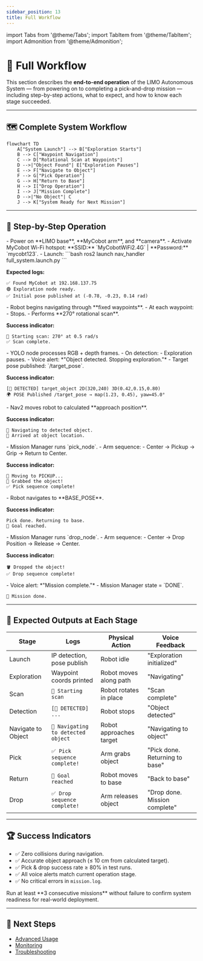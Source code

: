 ```yaml
---
sidebar_position: 13
title: Full Workflow
---
```


import Tabs from '@theme/Tabs';
import TabItem from '@theme/TabItem';
import Admonition from '@theme/Admonition';

# 🔄 Full Workflow

This section describes the **end-to-end operation** of the LIMO Autonomous System — from powering on to completing a pick-and-drop mission — including step-by-step actions, what to expect, and how to know each stage succeeded.

---

## 🗺 Complete System Workflow

```mermaid
flowchart TD
    A["System Launch"] --> B["Exploration Starts"]
    B --> C["Waypoint Navigation"]
    C --> D["Rotational Scan at Waypoints"]
    D -->|"Object Found"| E["Exploration Pauses"]
    E --> F["Navigate to Object"]
    F --> G["Pick Operation"]
    G --> H["Return to Base"]
    H --> I["Drop Operation"]
    I --> J["Mission Complete"]
    D -->|"No Object"| C
    J --> K["System Ready for Next Mission"]
```

---

## 📜 Step-by-Step Operation

<Tabs>
<TabItem value="1" label="1. Launch System">
- Power on **LIMO base**, **MyCobot arm**, and **camera**.
- Activate MyCobot Wi-Fi hotspot: **SSID:** `MyCobotWiFi2.4G` | **Password:** `mycobt123`.
- Launch:
```bash
ros2 launch nav_handler full_system.launch.py
```

**Expected logs:**
```
✅ Found MyCobot at 192.168.137.75
🟢 Exploration node ready.
✅ Initial pose published at (-0.78, -0.23, 0.14 rad)
```
</TabItem>

<TabItem value="2" label="2. Exploration & Navigation">
- Robot begins navigating through **fixed waypoints**.
- At each waypoint:
  - Stops.
  - Performs **270° rotational scan**.

**Success indicator:**
```
🔄 Starting scan: 270° at 0.5 rad/s
✅ Scan complete.
```
</TabItem>

<TabItem value="3" label="3. Object Detection">
- YOLO node processes RGB + depth frames.
- On detection:
  - Exploration pauses.
  - Voice alert: *"Object detected. Stopping exploration."*
  - Target pose published: `/target_pose`.

**Success indicator:**
```
[📍 DETECTED] target_object 2D(320,240) 3D(0.42,0.15,0.80)
🌍 POSE Published /target_pose → map(1.23, 0.45), yaw=45.0°
```
</TabItem>

<TabItem value="4" label="4. Navigate to Object">
- Nav2 moves robot to calculated **approach position**.

**Success indicator:**
```
🚀 Navigating to detected object.
🏁 Arrived at object location.
```
</TabItem>

<TabItem value="5" label="5. Pick Operation">
- Mission Manager runs `pick_node`.
- Arm sequence:
  - Center → Pickup → Grip → Return to Center.

**Success indicator:**
```
🤖 Moving to PICKUP...
🧲 Grabbed the object!
✅ Pick sequence complete!
```
</TabItem>

<TabItem value="6" label="6. Return to Base">
- Robot navigates to **BASE_POSE**.

**Success indicator:**
```
Pick done. Returning to base.
🏁 Goal reached.
```
</TabItem>

<TabItem value="7" label="7. Drop Operation">
- Mission Manager runs `drop_node`.
- Arm sequence:
  - Center → Drop Position → Release → Center.

**Success indicator:**
```
🪣 Dropped the object!
✅ Drop sequence complete!
```
</TabItem>

<TabItem value="8" label="8. Mission Complete">
- Voice alert: *"Mission complete."*
- Mission Manager state = `DONE`.

```
🏁 Mission done.
```
</TabItem>
</Tabs>

---

## 🎯 Expected Outputs at Each Stage

| Stage | Logs | Physical Action | Voice Feedback |
|-------|------|----------------|----------------|
| Launch | IP detection, pose publish | Robot idle | "Exploration initialized" |
| Exploration | Waypoint coords printed | Robot moves along path | "Navigating" |
| Scan | `🔄 Starting scan` | Robot rotates in place | "Scan complete" |
| Detection | `[📍 DETECTED] ...` | Robot stops | "Object detected" |
| Navigate to Object | `🚀 Navigating to detected object` | Robot approaches target | "Navigating to object" |
| Pick | `✅ Pick sequence complete!` | Arm grabs object | "Pick done. Returning to base" |
| Return | `🏁 Goal reached` | Robot moves to base | "Back to base" |
| Drop | `✅ Drop sequence complete!` | Arm releases object | "Drop done. Mission complete" |

---

## 🏆 Success Indicators

- ✅ Zero collisions during navigation.
- ✅ Accurate object approach (≤ 10 cm from calculated target).
- ✅ Pick & drop success rate ≥ 80% in test runs.
- ✅ All voice alerts match current operation stage.
- ✅ No critical errors in `mission.log`.

<Admonition type="tip" title="Pro Tip">
Run at least **3 consecutive missions** without failure to confirm system readiness for real-world deployment.
</Admonition>

---

## 🎯 Next Steps

- [Advanced Usage](../06-advanced-usage/custom-maps.md)
- [Monitoring](./monitoring.md)
- [Troubleshooting](../07-troubleshooting/common-errors.md)

